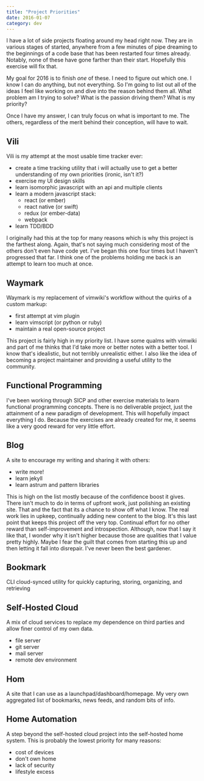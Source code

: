 ```yaml
---
title: "Project Priorities"
date: 2016-01-07
category: dev
---
```


I have a lot of side projects floating around my head right now. They are in various stages of started, anywhere from a few minutes of pipe dreaming to the beginnings of a code base that has been restarted four times already. Notably, none of these have gone farther than their start. Hopefully this exercise will fix that.

My goal for 2016 is to finish *one* of these. I need to figure out which one. I know I can do anything, but not everything. So I'm going to list out all of the ideas I feel like working on and dive into the reason behind them all. What problem am I trying to solve? What is the passion driving them? What is my priority?

Once I have my answer, I can truly focus on what is important to me. The others, regardless of the merit behind their conception, will have to wait.


## Vili

Vili is my attempt at the most usable time tracker ever:

- create a time tracking utility that i will actually use to get a better understanding of my own priorities (ironic, isn't it?)
- exercise my UI design skills
- learn isomorphic javascript with an api and multiple clients
- learn a modern javascript stack:
    - react (or ember)
    - react native (or swift)
    - redux (or ember-data)
    - webpack
- learn TDD/BDD

I originally had this at the top for many reasons which is why this project is the farthest along. Again, that's not saying much considering most of the others don't even have code yet. I've began this one four times but I haven't progressed that far. I think one of the problems holding me back is an attempt to learn too much at once.


## Waymark

Waymark is my replacement of vimwiki's workflow without the quirks of a custom markup:

- first attempt at vim plugin
- learn vimscript (or python or ruby)
- maintain a real open-source project

This project is fairly high in my priority list. I have some qualms with vimwiki and part of me thinks that I'd take more or better notes with a better tool. I know that's idealistic, but not terribly unrealistic either. I also like the idea of becoming a project maintainer and providing a useful utility to the community.


## Functional Programming

I've been working through SICP and other exercise materials to learn functional programming concepts. There is no deliverable project, just the attainment of a new paradigm of development. This will hopefully impact everything I do. Because the exercises are already created for me, it seems like a very good reward for very little effort.


## Blog

A site to encourage my writing and sharing it with others:

- write more!
- learn jekyll
- learn astrum and pattern libraries

This is high on the list mostly because of the confidence boost it gives. There isn't much to do in terms of upfront work, just polishing an existing site. That and the fact that its a chance to show off what I know. The real work lies in upkeep, continually adding new content to the blog. It's this last point that keeps this project off the very top. Continual effort for no other reward than self-improvement and introspection. Although, now that I say it like that, I wonder why it isn't higher because those are qualities that I value pretty highly. Maybe I fear the guilt that comes from starting this up and then letting it fall into disrepair. I've never been the best gardener.


## Bookmark

CLI cloud-synced utility for quickly capturing, storing, organizing, and retrieving

## Self-Hosted Cloud

A mix of cloud services to replace my dependence on third parties and allow finer control of my own data.

- file server
- git server
- mail server
- remote dev environment


## Hom

A site that I can use as a launchpad/dashboard/homepage. My very own aggregated list of bookmarks, news feeds, and random bits of info.


## Home Automation

A step beyond the self-hosted cloud project into the self-hosted home system. This is probably the lowest priority for many reasons:

- cost of devices
- don't own home
- lack of security
- lifestyle excess

